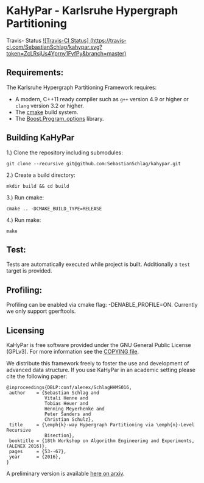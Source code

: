 KaHyPar - Karlsruhe Hypergraph Partitioning
=========
Travis- Status [![Travis-CI Status] (https://travis-ci.com/SebastianSchlag/kahypar.svg?token=ZcLRsjUs4Yprny1FyfPy&branch=master)](https://travis-ci.com/SebastianSchlag/kahypar.svg?token=ZcLRsjUs4Yprny1FyfPy&branch=master)

Requirements:
-----------
The Karlsruhe Hypergraph Partitioning Framework requires:

 - A modern, C++11 ready compiler such as `g++` version 4.9 or higher or `clang` version 3.2 or higher.
 - The [cmake][cmake] build system.
 - The [Boost.Program_options][Boost.Program_options] library.


Building KaHyPar
-----------

1.) Clone the repository including submodules:

    git clone --recursive git@github.com:SebastianSchlag/kahypar.git

2.) Create a build directory:

    mkdir build && cd build

3.) Run cmake:

    cmake .. -DCMAKE_BUILD_TYPE=RELEASE

4.) Run make:

    make

Test:
-----------

Tests are automatically executed while project is built. Additionally a `test` target is provided.

Profiling:
-----------

Profiling can be enabled via cmake flag: -DENABLE_PROFILE=ON. Currently we only support gperftools.


Licensing
---------

KaHyPar is free software provided under the GNU General Public License
(GPLv3). For more information see the [COPYING file][CF].

We distribute this framework freely to foster the use and development of advanced
data structure. If you use KaHyPar in an academic setting please cite the
following paper:
    
    @inproceedings{DBLP:conf/alenex/SchlagHHMS016,
     author    = {Sebastian Schlag and
                  Vitali Henne and
                  Tobias Heuer and
                  Henning Meyerhenke and
                  Peter Sanders and
                  Christian Schulz},
     title     = {\emph{k}-way Hypergraph Partitioning via \emph{n}-Level Recursive
                  Bisection},
     booktitle = {18th Workshop on Algorithm Engineering and Experiments, (ALENEX 2016)},
     pages     = {53--67},
     year      = {2016},
    }

A preliminary version is available [here on arxiv][ALENEX16PAPER].

[cmake]: http://www.cmake.org/ "CMake tool"
[Boost.Program_options]: http://www.boost.org/doc/libs/1_58_0/doc/html/program_options.html
[ALENEX16PAPER]: https://arxiv.org/abs/1511.03137
[CF]: https://github.com/SebastianSchlag/kahypar/blob/master/COPYING "Licence"
